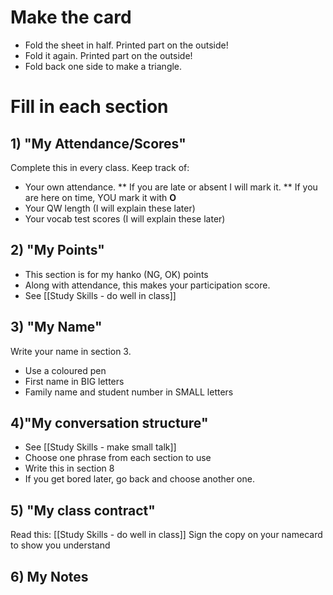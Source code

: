 # Make the card
* Fold the sheet in half. Printed part on the outside!
* Fold it again. Printed part on the outside!
* Fold back one side to make a triangle.

# Fill in each section
## 1) "My Attendance/Scores"
Complete this in every class. Keep track of:
* Your own attendance.
** If you are late or absent I will mark it.
** If you are here on time, YOU mark it with __O__
* Your QW length (I will explain these later)
* Your vocab test scores (I will explain these later)

## 2) "My Points"
* This section is for my hanko (NG, OK) points
* Along with attendance, this makes your participation score.
* See [[Study Skills - do well in class]]

## 3) "My Name"
Write your name in section 3.
* Use a coloured pen
* First name in BIG letters
* Family name and student number in SMALL letters

## 4)"My conversation structure"
* See [[Study Skills - make small talk]]
* Choose one phrase from each section to use
* Write this in section 8
* If you get bored later, go back and choose another one.

## 5) "My class contract"
Read this: [[Study Skills - do well in class]]
Sign the copy on your namecard to show you understand

## 6) My Notes



